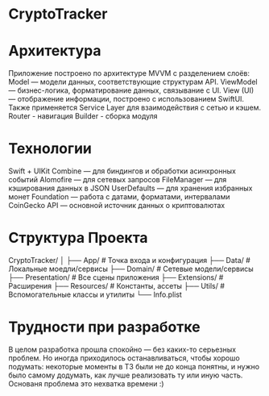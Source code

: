 # CryptoTracker

# Архитектура
Приложение построено по архитектуре MVVM с разделением слоёв:
Model — модели данных, соответствующие структурам API.
ViewModel — бизнес-логика, форматирование данных, связывание с UI.
View (UI) — отображение информации, построено с использованием SwiftUI.
Также применяется Service Layer для взаимодействия с сетью и кэшем.
Router - навигация
Builder - сборка модуля


# Технологии
Swift + UIKit
Combine — для биндингов и обработки асинхронных событий
Alomofire — для сетевых запросов
FileManager — для кэширования данных в JSON
UserDefaults — для хранения избранных монет
Foundation — работа с датами, форматами, интервалами
CoinGecko API — основной источник данных о криптовалютах


# Структура Проекта
CryptoTracker/
│
├── App/              # Точка входа и конфигурация
├── Data/             # Локальные моедли/сервисы
├── Domain/           # Сетевые модели/сервисы
├── Presentation/     # Все сцены приложения
├── Extensions/       # Расширения
├── Resources/        # Константы, ассеты
├── Utils/            # Вспомогательные классы и утилиты
└── Info.plist


# Трудности при разработке
В целом разработка прошла спокойно — без каких-то серьезных проблем.
Но иногда приходилось останавливаться, чтобы хорошо подумать: некоторые моменты в 
ТЗ были не до конца понятны, и нужно было самому додумать, как лучше реализовать ту или иную часть. 
Основаня проблема это нехватка времени :) 

